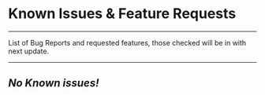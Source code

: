 # Known Issues & Feature Requests

---

List of Bug Reports and requested features, those checked will be in with next update.

---

## *No Known issues!*

